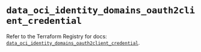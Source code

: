 # `data_oci_identity_domains_oauth2client_credential`

Refer to the Terraform Registry for docs: [`data_oci_identity_domains_oauth2client_credential`](https://registry.terraform.io/providers/hashicorp/oci/7.19.0/docs/data-sources/identity_domains_oauth2client_credential).
